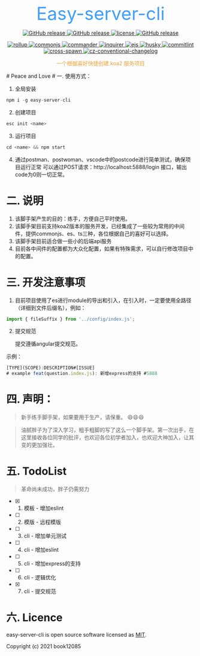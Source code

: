 <p align="center">
    <font size="50" color="#409EFF">Easy-server-cli</font>
</p>
<p align="center">
  <a href="#">
    <img src="https://img.shields.io/github/package-json/v/book12085/easy-server-cli" alt="GitHub release">
  </a>
  <a href="https://github.com/PanJiaChen/vue-element-admin/releases">
    <img src="https://img.shields.io/github/v/release/book12085/easy-server-cli" alt="GitHub release">
  </a>
  <a href="https://github.com/book12085/easy-server-cli/blob/master/LICENSE">
    <img src="https://img.shields.io/github/license/book12085/easy-server-cli" alt="license">
  </a>
  <a href="#">
    <img src="https://img.shields.io/github/last-commit/book12085/easy-server-cli" alt="GitHub release">
  </a>
</p>
<p align="center">
<a href="https://www.npmjs.com/package/rollup">
    <img src="https://img.shields.io/npm/v/rollup?color=yellowgreen&label=rollup" alt="rollup">
  </a>
  <a href="https://www.npmjs.com/package/@rollup/plugin-commonjs">
    <img src="https://img.shields.io/npm/v/@rollup/plugin-commonjs?label=%40rollup%2Fplugin-commonjs" alt="commonjs">
  </a>
  <a href="https://www.npmjs.com/package/commander">
    <img src="https://img.shields.io/npm/v/commander?color=green&label=commander" alt="commander">
  </a>
  <a href="https://www.npmjs.com/package/inquirer">
    <img src="https://img.shields.io/npm/v/inquirer?color=orange&label=inquirer" alt="inquirer">
  </a>
  <a href="https://www.npmjs.com/package/ejs">
    <img src="https://img.shields.io/npm/v/ejs?color=blue&label=ejs" alt="ejs">
  </a>
  <a href="https://www.npmjs.com/package/husky">
    <img src="https://img.shields.io/npm/v/husky?color=red&label=husky" alt="husky">
  </a>
  <a href="https://www.npmjs.com/package/commitlint">
    <img src="https://img.shields.io/npm/v/commitlint?color=success&label=commitlint" alt="commitlint">
  </a>
  <a href="https://www.npmjs.com/package/cross-spawn">
    <img src="https://img.shields.io/npm/v/cross-spawn?color=green&label=cross-spawn" alt="cross-spawn">
  </a>
  <a href="https://www.npmjs.com/package/cz-conventional-changelog">
    <img src="https://img.shields.io/npm/v/cz-conventional-changelog?color=9cf&label=cz-conventional-changelog" alt="cz-conventional-changelog">
  </a>
</p>
<p align="center">
    <font color="#E6A23C">一个根据喜好快捷创建 koa2 服务项目</font>
</p>
# Peace and Love
# 一. 使用方式：

1. 全局安装
```javascript
npm i -g easy-server-cli
```

2. 创建项目
```javascript
esc init <name>
```

3. 运行项目
```javascript
cd <name> && npm start
```

4. 通过postman、postwoman、vscode中的postcode进行简单测试，确保项目运行正常
可以通过POST请求：http://localhost:5888/login 接口，输出code为0则一切正常。

# 二. 说明
1. 该脚手架产生的目的：练手，方便自己平时使用。
2. 该脚手架目前支持koa2版本的服务开发，已经集成了一些较为常用的中间件，提供commonjs、es、ts三种，各位根据自己的喜好可以选择。
3. 该脚手架目前适合做一些小的后端api服务
4. 目前各中间件的配置都为大众化配置，如果有特殊需求，可以自行修改项目中的配置。

# 三. 开发注意事项
1. 目前项目使用了es进行module的导出和引入，在引入时，一定要使用全路径（详细到文件后缀名），例如：
```javascript
import { fileSuffix } from '../config/index.js';
```

2. 提交规范

    提交遵循angular提交规范。

示例：
```javascript
[TYPE](SCOPE):DESCRIPTION#[ISSUE]
# example feat(question.index.js): 新增express的支持 #5888
```

# 四. 声明：

> 新手练手脚手架，如果要用于生产，请保重。  :smile::smile::smile:

> 油腻胖子为了深入学习，粗手粗脚的写了这么一个脚手架。第一次出手，在这里接收各位同学的批评，也欢迎各位初学者加入，也欢迎大神加入，让其变的更加强壮。

# 五. TodoList

> 革命尚未成功，胖子仍需努力

- [x] 1. 模板 - 增加eslint
- [ ] 2. 模版 - 远程模版
- [ ] 3. cli - 增加单元测试
- [ ] 4. cli - 增加eslint
- [ ] 5. cli - 增加express的支持
- [ ] 6. cli - 逻辑优化
- [x] 7. cli - 提交规范

# 六. Licence
easy-server-cli is open source software licensed as [MIT](https://github.com/book12085/easy-server-cli/blob/master/LICENSE).

Copyright (c) 2021 book12085
